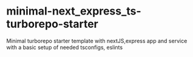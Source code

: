 # minimal-next_express_ts-turborepo-starter
Minimal turborepo starter template with nextJS,express app and service with a basic setup of needed tsconfigs, eslints
